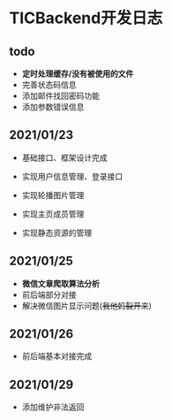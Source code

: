 # TICBackend开发日志

## todo

* **定时处理缓存/没有被使用的文件**
* 完善状态码信息
* 添加邮件找回密码功能
* 添加参数错误信息

## 2021/01/23

*  基础接口、框架设计完成
* 实现用户信息管理、登录接口

* 实现轮播图片管理
* 实现主页成员管理
* 实现静态资源的管理

## 2021/01/25

* **微信文章爬取算法分析**
* 前后端部分对接
* 解决微信图片显示问题(<del>我他妈裂开来</del>)

## 2021/01/26

* 前后端基本对接完成

## 2021/01/29

* 添加维护非法返回